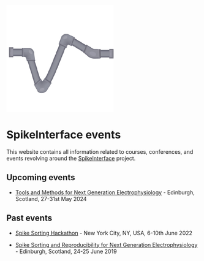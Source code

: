 ![SpikeInterface](./assets/images/si-logo.png)

# SpikeInterface events

This website contains all information related to courses, conferences, and events revolving around the [SpikeInterface](https://spikeinterface.readthedocs.io/en/latest/) project.


## Upcoming events

- [Tools and Methods for Next Generation Electrophysiology](spikeinterface-workshop-2024/) - Edinburgh, Scotland, 27-31st May 2024


## Past events

- [Spike Sorting Hackathon](https://catalystneuro.github.io/spike-sorting-hackathon/) - New York City, NY, USA, 6-10th June 2022

- [Spike Sorting and Reproducibility for Next Generation Electrophysiology](https://workshops.inf.ed.ac.uk/ssnge/) - Edinburgh, Scotland, 24-25 June 2019

